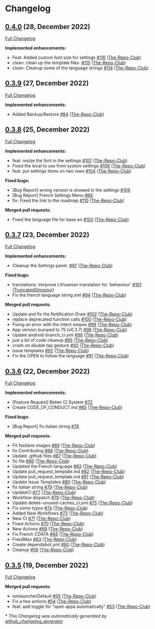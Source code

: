 # Changelog

## [0.4.0](https://github.com/HeCodes2Much/mLauncher/tree/0.4.0) (28, December 2022)

[Full Changelog](https://github.com/HeCodes2Much/mLauncher/compare/0.3.9...0.4.0)

**Implemented enhancements:**

- Feat: Added custom font size for settings [\#116](https://github.com/HeCodes2Much/mLauncher/pull/116) ([The-Repo-Club](https://github.com/The-Repo-Club))
- clean: clean up the template files. [\#115](https://github.com/HeCodes2Much/mLauncher/pull/115) ([The-Repo-Club](https://github.com/The-Repo-Club))
- clean: Cleanup some of the language strings [\#114](https://github.com/HeCodes2Much/mLauncher/pull/114) ([The-Repo-Club](https://github.com/The-Repo-Club))

## [0.3.9](https://github.com/HeCodes2Much/mLauncher/tree/0.3.9) (27, December 2022)

[Full Changelog](https://github.com/HeCodes2Much/mLauncher/compare/0.3.8...0.3.9)

**Implemented enhancements:**

- Added Backup/Restore [\#84](https://github.com/HeCodes2Much/mLauncher/pull/84) ([The-Repo-Club](https://github.com/The-Repo-Club))

## [0.3.8](https://github.com/HeCodes2Much/mLauncher/tree/0.3.8) (25, December 2022)

[Full Changelog](https://github.com/HeCodes2Much/mLauncher/compare/0.3.7...0.3.8)

**Implemented enhancements:**

- feat: resize the font in the settings [\#107](https://github.com/HeCodes2Much/mLauncher/pull/107) ([The-Repo-Club](https://github.com/The-Repo-Club))
- Fixed the local to use from system settings [\#106](https://github.com/HeCodes2Much/mLauncher/pull/106) ([The-Repo-Club](https://github.com/The-Repo-Club))
- feat: put settings items on two rows [\#104](https://github.com/HeCodes2Much/mLauncher/pull/104) ([The-Repo-Club](https://github.com/The-Repo-Club))

**Fixed bugs:**

- \[Bug Report\] wrong version is showed in the settings [\#109](https://github.com/HeCodes2Much/mLauncher/issues/109)
- \[Bug Report\] French Settings Menu [\#66](https://github.com/HeCodes2Much/mLauncher/issues/66)
- fix: Fixed the link to the roadmap [\#110](https://github.com/HeCodes2Much/mLauncher/pull/110) ([The-Repo-Club](https://github.com/The-Repo-Club))

**Merged pull requests:**

- Fixed the language file for base en [\#103](https://github.com/HeCodes2Much/mLauncher/pull/103) ([The-Repo-Club](https://github.com/The-Repo-Club))

## [0.3.7](https://github.com/HeCodes2Much/mLauncher/tree/0.3.7) (23, December 2022)

[Full Changelog](https://github.com/HeCodes2Much/mLauncher/compare/0.3.6...0.3.7)

**Implemented enhancements:**

- Cleanup the Settings panel. [\#97](https://github.com/HeCodes2Much/mLauncher/pull/97) ([The-Repo-Club](https://github.com/The-Repo-Club))

**Fixed bugs:**

- translations: imrprove Lithuanian translation for 'behaviour' [\#101](https://github.com/HeCodes2Much/mLauncher/pull/101) ([TruncatedDinosour](https://github.com/TruncatedDinosour))
- Fix the french language string.xml [\#94](https://github.com/HeCodes2Much/mLauncher/pull/94) ([The-Repo-Club](https://github.com/The-Repo-Club))

**Merged pull requests:**

- Update and fix the Notification Draw [\#102](https://github.com/HeCodes2Much/mLauncher/pull/102) ([The-Repo-Club](https://github.com/The-Repo-Club))
- replace deprecated function calls [\#100](https://github.com/HeCodes2Much/mLauncher/pull/100) ([The-Repo-Club](https://github.com/The-Repo-Club))
- Fixing an error with the intent swipes [\#99](https://github.com/HeCodes2Much/mLauncher/pull/99) ([The-Repo-Club](https://github.com/The-Repo-Club))
- App version bumped to 75 \(v0.3.7\) [\#98](https://github.com/HeCodes2Much/mLauncher/pull/98) ([The-Repo-Club](https://github.com/The-Repo-Club))
- Update android-branch\_ci.yml [\#96](https://github.com/HeCodes2Much/mLauncher/pull/96) ([The-Repo-Club](https://github.com/The-Repo-Club))
- just a bit of code cleanup [\#95](https://github.com/HeCodes2Much/mLauncher/pull/95) ([The-Repo-Club](https://github.com/The-Repo-Club))
- crash on double tap gesture [\#93](https://github.com/HeCodes2Much/mLauncher/pull/93) ([The-Repo-Club](https://github.com/The-Repo-Club))
- issue templates [\#92](https://github.com/HeCodes2Much/mLauncher/pull/92) ([The-Repo-Club](https://github.com/The-Repo-Club))
- Fix the OPEN to follow the language [\#91](https://github.com/HeCodes2Much/mLauncher/pull/91) ([The-Repo-Club](https://github.com/The-Repo-Club))

## [0.3.6](https://github.com/HeCodes2Much/mLauncher/tree/0.3.6) (22, December 2022)

[Full Changelog](https://github.com/HeCodes2Much/mLauncher/compare/0.3.5...0.3.6)

**Implemented enhancements:**

- \[Feature Request\] Better CI System [\#72](https://github.com/HeCodes2Much/mLauncher/issues/72)
- Create CODE\_OF\_CONDUCT.md [\#85](https://github.com/HeCodes2Much/mLauncher/pull/85) ([The-Repo-Club](https://github.com/The-Repo-Club))

**Fixed bugs:**

- \[Bug Report\] fix italian string [\#78](https://github.com/HeCodes2Much/mLauncher/issues/78)

**Merged pull requests:**

- Fit fastlane images [\#89](https://github.com/HeCodes2Much/mLauncher/pull/89) ([The-Repo-Club](https://github.com/The-Repo-Club))
- fix Contributing [\#88](https://github.com/HeCodes2Much/mLauncher/pull/88) ([The-Repo-Club](https://github.com/The-Repo-Club))
- Update .github files [\#87](https://github.com/HeCodes2Much/mLauncher/pull/87) ([The-Repo-Club](https://github.com/The-Repo-Club))
- fix file [\#86](https://github.com/HeCodes2Much/mLauncher/pull/86) ([The-Repo-Club](https://github.com/The-Repo-Club))
- Updated the French language [\#83](https://github.com/HeCodes2Much/mLauncher/pull/83) ([The-Repo-Club](https://github.com/The-Repo-Club))
- Update pull\_request\_template.md [\#82](https://github.com/HeCodes2Much/mLauncher/pull/82) ([The-Repo-Club](https://github.com/The-Repo-Club))
- Update pull\_request\_template.md [\#81](https://github.com/HeCodes2Much/mLauncher/pull/81) ([The-Repo-Club](https://github.com/The-Repo-Club))
- Update Issue Templates [\#80](https://github.com/HeCodes2Much/mLauncher/pull/80) ([The-Repo-Club](https://github.com/The-Repo-Club))
- fix italian string [\#79](https://github.com/HeCodes2Much/mLauncher/pull/79) ([The-Repo-Club](https://github.com/The-Repo-Club))
- UpdateCI [\#77](https://github.com/HeCodes2Much/mLauncher/pull/77) ([The-Repo-Club](https://github.com/The-Repo-Club))
- Workflow dispatch [\#76](https://github.com/HeCodes2Much/mLauncher/pull/76) ([The-Repo-Club](https://github.com/The-Repo-Club))
- Update delete-unused-caches\_ci.yml [\#75](https://github.com/HeCodes2Much/mLauncher/pull/75) ([The-Repo-Club](https://github.com/The-Repo-Club))
- Fix some typos [\#74](https://github.com/HeCodes2Much/mLauncher/pull/74) ([The-Repo-Club](https://github.com/The-Repo-Club))
- Added New Workflows [\#73](https://github.com/HeCodes2Much/mLauncher/pull/73) ([The-Repo-Club](https://github.com/The-Repo-Club))
- New CI [\#71](https://github.com/HeCodes2Much/mLauncher/pull/71) ([The-Repo-Club](https://github.com/The-Repo-Club))
- Fixed Actions [\#70](https://github.com/HeCodes2Much/mLauncher/pull/70) ([The-Repo-Club](https://github.com/The-Repo-Club))
- New Actions [\#69](https://github.com/HeCodes2Much/mLauncher/pull/69) ([The-Repo-Club](https://github.com/The-Repo-Club))
- Fix French CDATA [\#68](https://github.com/HeCodes2Much/mLauncher/pull/68) ([The-Repo-Club](https://github.com/The-Repo-Club))
- FixedMax [\#63](https://github.com/HeCodes2Much/mLauncher/pull/63) ([The-Repo-Club](https://github.com/The-Repo-Club))
- Create dependabot.yml [\#60](https://github.com/HeCodes2Much/mLauncher/pull/60) ([The-Repo-Club](https://github.com/The-Repo-Club))
- Cleanup [\#59](https://github.com/HeCodes2Much/mLauncher/pull/59) ([The-Repo-Club](https://github.com/The-Repo-Club))

## [0.3.5](https://github.com/HeCodes2Much/mLauncher/tree/0.3.5) (19, December 2022)

[Full Changelog](https://github.com/HeCodes2Much/mLauncher/compare/1.2.0...0.3.5)

**Merged pull requests:**

- ismlauncherDefault [\#55](https://github.com/HeCodes2Much/mLauncher/pull/55) ([The-Repo-Club](https://github.com/The-Repo-Club))
- Fix a few actions [\#54](https://github.com/HeCodes2Much/mLauncher/pull/54) ([The-Repo-Club](https://github.com/The-Repo-Club))
- feat: add toggle for "open apps automatically" [\#53](https://github.com/HeCodes2Much/mLauncher/pull/53) ([The-Repo-Club](https://github.com/The-Repo-Club))



\* *This Changelog was automatically generated by [github_changelog_generator](https://github.com/github-changelog-generator/github-changelog-generator)*
